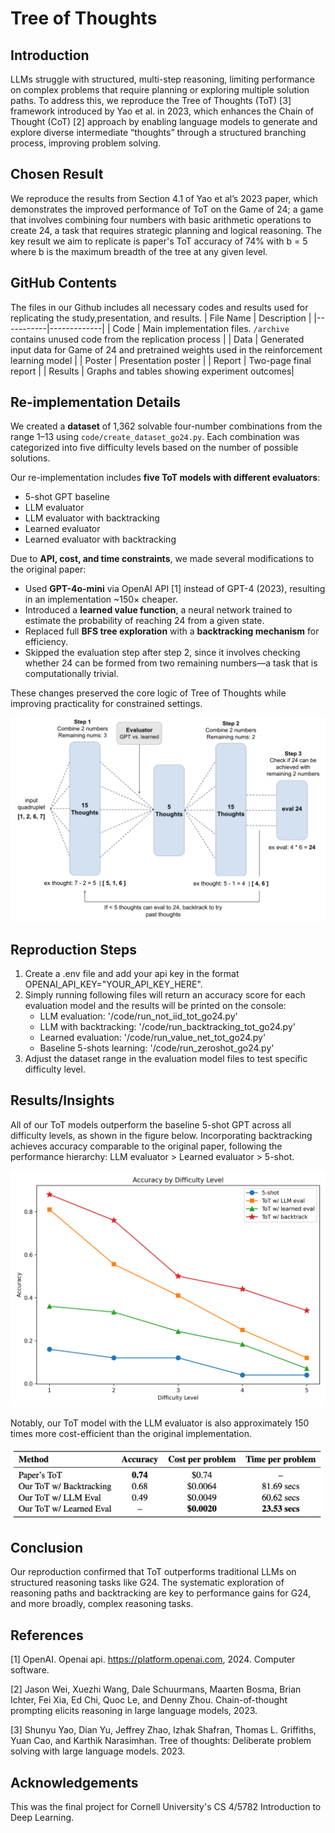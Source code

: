 # Tree of Thoughts

## Introduction
LLMs struggle with structured, multi-step reasoning, limiting performance on complex problems that require planning or exploring multiple solution paths. To address this, we reproduce the Tree of Thoughts (ToT) [3] framework introduced by Yao et al. in 2023, which enhances the Chain of Thought (CoT) [2] approach by enabling language models to generate and explore diverse intermediate “thoughts” through a structured branching process, improving problem solving.

## Chosen Result
We reproduce the results from Section 4.1 of Yao et al’s 2023 paper, which demonstrates the improved performance of ToT on the Game of 24; a game that involves combining four numbers with basic arithmetic operations to create 24, a task that requires strategic planning and logical reasoning. The key result we aim to replicate is paper's ToT accuracy of 74% with b = 5 where b is the maximum breadth of the tree at any given level.

## GitHub Contents
The files in our Github includes all necessary codes and results used for replicating the study,presentation, and results. 
| File Name | Description |
|-----------|-------------|
| Code      | Main implementation files. `/archive` contains unused code from the replication process |
| Data      | Generated input data for Game of 24 and pretrained weights used in the reinforcement learning model |
| Poster    | Presentation poster |
| Report    | Two-page final report |
| Results   | Graphs and tables showing experiment outcomes|


## Re-implementation Details

We created a **dataset** of 1,362 solvable four-number combinations from the range 1–13 using `code/create_dataset_go24.py`. Each combination was categorized into five difficulty levels based on the number of possible solutions.

Our re-implementation includes **five ToT models with different evaluators**:
- 5-shot GPT baseline
- LLM evaluator
- LLM evaluator with backtracking
- Learned evaluator
- Learned evaluator with backtracking

Due to **API, cost, and time constraints**, we made several modifications to the original paper:
- Used **GPT-4o-mini** via OpenAI API [1] instead of GPT-4 (2023), resulting in an implementation ~150× cheaper.
- Introduced a **learned value function**, a neural network trained to estimate the probability of reaching 24 from a given state.
- Replaced full **BFS tree exploration** with a **backtracking mechanism** for efficiency.
- Skipped the evaluation step after step 2, since it involves checking whether 24 can be formed from two remaining numbers—a task that is computationally trivial.

These changes preserved the core logic of Tree of Thoughts while improving practicality for constrained settings.

<img src="results/tot_architecture.png" width="600"/>

## Reproduction Steps

1. Create a .env file and add your api key in the format OPENAI_API_KEY="YOUR_API_KEY_HERE".
2. Simply running following files will return an accuracy score for each evaluation model and the results will be printed on the console: 
   - LLM evaluation: '/code/run_not_iid_tot_go24.py'
   - LLM with backtracking: '/code/run_backtracking_tot_go24.py'
   - Learned evaluation: '/code/run_value_net_tot_go24.py'
   - Baseline 5-shots learning: '/code/run_zeroshot_go24.py'
3. Adjust the dataset range in the evaluation model files to test specific difficulty level.



## Results/Insights
All of our ToT models outperform the baseline 5-shot GPT across all difficulty levels, as shown in the figure below. Incorporating backtracking achieves accuracy comparable to the original paper, following the performance hierarchy: LLM evaluator > Learned evaluator > 5-shot.

<img src="results/accuracy_plot.png" width="600"/>

 Notably, our ToT model with the LLM evaluator is also approximately 150 times more cost-efficient than the original implementation.
 
<img src="results/thetable.png" width="500"/>


## Conclusion
Our reproduction confirmed that ToT outperforms traditional LLMs on structured reasoning tasks like G24. The
systematic exploration of reasoning paths and backtracking are key to performance gains for G24, and more
broadly, complex reasoning tasks.

## References
[1] OpenAI. Openai api. https://platform.openai.com, 2024. Computer software.

[2] Jason Wei, Xuezhi Wang, Dale Schuurmans, Maarten Bosma, Brian Ichter, Fei Xia, Ed Chi, Quoc Le, and
Denny Zhou. Chain-of-thought prompting elicits reasoning in large language models, 2023.

[3] Shunyu Yao, Dian Yu, Jeffrey Zhao, Izhak Shafran, Thomas L. Griffiths, Yuan Cao, and Karthik
Narasimhan. Tree of thoughts: Deliberate problem solving with large language models. 2023.

## Acknowledgements
This was the final project for Cornell University's CS 4/5782 Introduction to Deep Learning.

